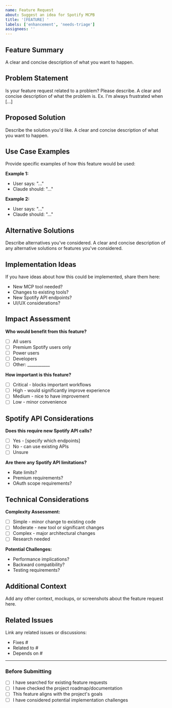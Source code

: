```yaml
---
name: Feature Request
about: Suggest an idea for Spotify MCPB
title: '[FEATURE] '
labels: ['enhancement', 'needs-triage']
assignees: ''
---
```


## Feature Summary
A clear and concise description of what you want to happen.

## Problem Statement
Is your feature request related to a problem? Please describe.
A clear and concise description of what the problem is. Ex. I'm always frustrated when [...]

## Proposed Solution
Describe the solution you'd like.
A clear and concise description of what you want to happen.

## Use Case Examples
Provide specific examples of how this feature would be used:

**Example 1:**
- User says: "..."
- Claude should: "..."

**Example 2:**
- User says: "..."
- Claude should: "..."

## Alternative Solutions
Describe alternatives you've considered.
A clear and concise description of any alternative solutions or features you've considered.

## Implementation Ideas
If you have ideas about how this could be implemented, share them here:
- New MCP tool needed?
- Changes to existing tools?
- New Spotify API endpoints?
- UI/UX considerations?

## Impact Assessment
**Who would benefit from this feature?**
- [ ] All users
- [ ] Premium Spotify users only
- [ ] Power users
- [ ] Developers
- [ ] Other: ___________

**How important is this feature?**
- [ ] Critical - blocks important workflows
- [ ] High - would significantly improve experience
- [ ] Medium - nice to have improvement
- [ ] Low - minor convenience

## Spotify API Considerations
**Does this require new Spotify API calls?**
- [ ] Yes - [specify which endpoints]
- [ ] No - can use existing APIs
- [ ] Unsure

**Are there any Spotify API limitations?**
- Rate limits?
- Premium requirements?
- OAuth scope requirements?

## Technical Considerations
**Complexity Assessment:**
- [ ] Simple - minor change to existing code
- [ ] Moderate - new tool or significant changes
- [ ] Complex - major architectural changes
- [ ] Research needed

**Potential Challenges:**
- Performance implications?
- Backward compatibility?
- Testing requirements?

## Additional Context
Add any other context, mockups, or screenshots about the feature request here.

## Related Issues
Link any related issues or discussions:
- Fixes #
- Related to #
- Depends on #

---

### Before Submitting
- [ ] I have searched for existing feature requests
- [ ] I have checked the project roadmap/documentation
- [ ] This feature aligns with the project's goals
- [ ] I have considered potential implementation challenges
